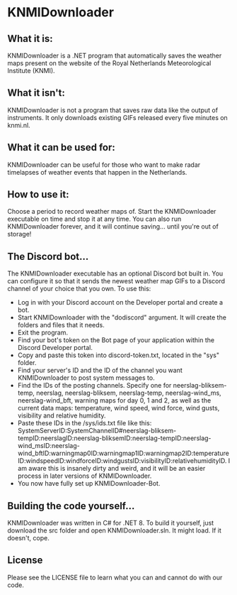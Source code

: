 # KNMIDownloader

## What it is:

KNMIDownloader is a .NET program that automatically saves the weather maps present on the website of the Royal Netherlands Meteorological Institute (KNMI).

## What it isn't:

KNMIDownloader is not a program that saves raw data like the output of instruments. It only downloads existing GIFs released every five minutes on knmi.nl.

## What it can be used for:

KNMIDownloader can be useful for those who want to make radar timelapses of weather events that happen in the Netherlands.

## How to use it:

Choose a period to record weather maps of. Start the KNMIDownloader executable on time and stop it at any time.
You can also run KNMIDownloader forever, and it will continue saving... until you're out of storage!

## The Discord bot...

The KNMIDownloader executable has an optional Discord bot built in. You can configure it so that it sends the newest weather map GIFs to a Discord channel of your choice that you own. To use this:

- Log in with your Discord account on the Developer portal and create a bot.
- Start KNMIDownloader with the "dodiscord" argument. It will create the folders and files that it needs.
- Exit the program.
- Find your bot's token on the Bot page of your application within the Discord Developer portal.
- Copy and paste this token into discord-token.txt, located in the "sys" folder.
- Find your server's ID and the ID of the channel you want KNMIDownloader to post system messages to.
- Find the IDs of the posting channels. Specify one for neerslag-bliksem-temp, neerslag, neerslag-bliksem, neerslag-temp, neerslag-wind_ms, neerslag-wind_bft, warning maps for day 0, 1 and 2, as well as the current data maps: temperature, wind speed, wind force, wind gusts, visibility and relative humidity.
- Paste these IDs in the /sys/ids.txt file like this:  
  SystemServerID:SystemChannelID#neerslag-bliksem-tempID:neerslagID:neerslag-bliksemID:neerslag-tempID:neerslag-wind_msID:neerslag-wind_bftID:warningmap0ID:warningmap1ID:warningmap2ID:temperatureID:windspeedID:windforceID:windgustsID:visibilityID:relativehumidityID. I am aware this is insanely dirty and weird, and it will be an easier process in later versions of KNMIDownloader.
- You now have fully set up KNMIDownloader-Bot.

## Building the code yourself...

KNMIDownloader was written in C# for .NET 8.
To build it yourself, just download the src folder and open KNMIDownloader.sln. It might load. If it doesn't, cope.

## License

Please see the LICENSE file to learn what you can and cannot do with our code.
